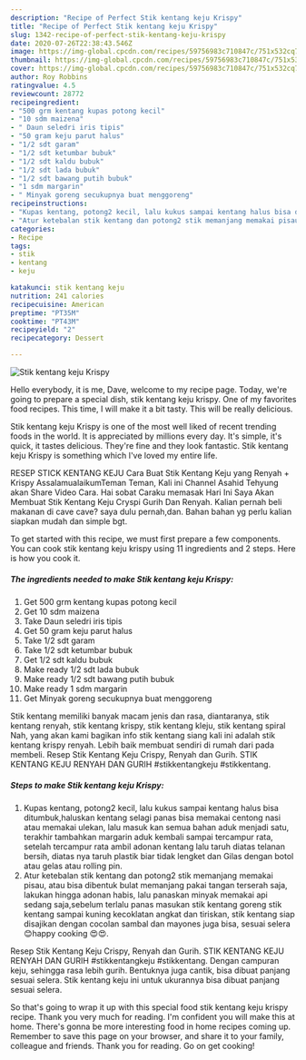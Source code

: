 ```yaml
---
description: "Recipe of Perfect Stik kentang keju Krispy"
title: "Recipe of Perfect Stik kentang keju Krispy"
slug: 1342-recipe-of-perfect-stik-kentang-keju-krispy
date: 2020-07-26T22:38:43.546Z
image: https://img-global.cpcdn.com/recipes/59756983c710847c/751x532cq70/stik-kentang-keju-krispy-foto-resep-utama.jpg
thumbnail: https://img-global.cpcdn.com/recipes/59756983c710847c/751x532cq70/stik-kentang-keju-krispy-foto-resep-utama.jpg
cover: https://img-global.cpcdn.com/recipes/59756983c710847c/751x532cq70/stik-kentang-keju-krispy-foto-resep-utama.jpg
author: Roy Robbins
ratingvalue: 4.5
reviewcount: 28772
recipeingredient:
- "500 grm kentang kupas potong kecil"
- "10 sdm maizena"
- " Daun seledri iris tipis"
- "50 gram keju parut halus"
- "1/2 sdt garam"
- "1/2 sdt ketumbar bubuk"
- "1/2 sdt kaldu bubuk"
- "1/2 sdt lada bubuk"
- "1/2 sdt bawang putih bubuk"
- "1 sdm margarin"
- " Minyak goreng secukupnya buat menggoreng"
recipeinstructions:
- "Kupas kentang, potong2 kecil, lalu kukus sampai kentang halus bisa ditumbuk,haluskan kentang selagi panas bisa memakai centong nasi atau memakai ulekan, lalu masuk kan semua bahan aduk menjadi satu, terakhir tambahkan margarin aduk kembali sampai tercampur rata, setelah tercampur rata ambil adonan kentang lalu taruh diatas telanan bersih, diatas nya taruh plastik biar tidak lengket dan Gilas dengan botol atau gelas atau rolling pin."
- "Atur ketebalan stik kentang dan potong2 stik memanjang memakai pisau, atau bisa dibentuk bulat memanjang pakai tangan terserah saja, lakukan hingga adonan habis, lalu panaskan minyak memakai api sedang saja,sebelum terlalu panas masukan stik kentang goreng stik kentang sampai kuning kecoklatan angkat dan tiriskan, stik kentang siap disajikan dengan cocolan sambal dan mayones juga bisa, sesuai selera😊happy cooking 😍😍."
categories:
- Recipe
tags:
- stik
- kentang
- keju

katakunci: stik kentang keju 
nutrition: 241 calories
recipecuisine: American
preptime: "PT35M"
cooktime: "PT43M"
recipeyield: "2"
recipecategory: Dessert

---
```



![Stik kentang keju Krispy](https://img-global.cpcdn.com/recipes/59756983c710847c/751x532cq70/stik-kentang-keju-krispy-foto-resep-utama.jpg)

Hello everybody, it is me, Dave, welcome to my recipe page. Today, we're going to prepare a special dish, stik kentang keju krispy. One of my favorites food recipes. This time, I will make it a bit tasty. This will be really delicious.

Stik kentang keju Krispy is one of the most well liked of recent trending foods in the world. It is appreciated by millions every day. It's simple, it's quick, it tastes delicious. They're fine and they look fantastic. Stik kentang keju Krispy is something which I've loved my entire life.

RESEP STICK KENTANG KEJU Cara Buat Stik Kentang Keju yang Renyah + Krispy AssalamualaikumTeman Teman, Kali ini Channel Asahid Tehyung akan Share Video Cara. Hai sobat Caraku memasak Hari Ini Saya Akan Membuat Stik Kentang Keju Cryspi Gurih Dan Renyah. Kalian pernah beli makanan di cave cave? saya dulu pernah,dan. Bahan bahan yg perlu kalian siapkan mudah dan simple bgt.


To get started with this recipe, we must first prepare a few components. You can cook stik kentang keju krispy using 11 ingredients and 2 steps. Here is how you cook it.

<!--inarticleads1-->

##### The ingredients needed to make Stik kentang keju Krispy:

1. Get 500 grm kentang kupas potong kecil
1. Get 10 sdm maizena
1. Take  Daun seledri iris tipis
1. Get 50 gram keju parut halus
1. Take 1/2 sdt garam
1. Take 1/2 sdt ketumbar bubuk
1. Get 1/2 sdt kaldu bubuk
1. Make ready 1/2 sdt lada bubuk
1. Make ready 1/2 sdt bawang putih bubuk
1. Make ready 1 sdm margarin
1. Get  Minyak goreng secukupnya buat menggoreng


Stik kentang memiliki banyak macam jenis dan rasa, diantaranya, stik kentang renyah, stik kentang krispy, stik kentang kleju, stik kentang spiral Nah, yang akan kami bagikan info stik kentang siang kali ini adalah stik kentang krispy renyah. Lebih baik membuat sendiri di rumah dari pada membeli. Resep Stik Kentang Keju Crispy, Renyah dan Gurih. STIK KENTANG KEJU RENYAH DAN GURIH #stikkentangkeju #stikkentang. 

<!--inarticleads2-->

##### Steps to make Stik kentang keju Krispy:

1. Kupas kentang, potong2 kecil, lalu kukus sampai kentang halus bisa ditumbuk,haluskan kentang selagi panas bisa memakai centong nasi atau memakai ulekan, lalu masuk kan semua bahan aduk menjadi satu, terakhir tambahkan margarin aduk kembali sampai tercampur rata, setelah tercampur rata ambil adonan kentang lalu taruh diatas telanan bersih, diatas nya taruh plastik biar tidak lengket dan Gilas dengan botol atau gelas atau rolling pin.
1. Atur ketebalan stik kentang dan potong2 stik memanjang memakai pisau, atau bisa dibentuk bulat memanjang pakai tangan terserah saja, lakukan hingga adonan habis, lalu panaskan minyak memakai api sedang saja,sebelum terlalu panas masukan stik kentang goreng stik kentang sampai kuning kecoklatan angkat dan tiriskan, stik kentang siap disajikan dengan cocolan sambal dan mayones juga bisa, sesuai selera😊happy cooking 😍😍.


Resep Stik Kentang Keju Crispy, Renyah dan Gurih. STIK KENTANG KEJU RENYAH DAN GURIH #stikkentangkeju #stikkentang. Dengan campuran keju, sehingga rasa lebih gurih. Bentuknya juga cantik, bisa dibuat panjang sesuai selera. Stik kentang keju ini untuk ukurannya bisa dibuat panjang sesuai selera. 

So that's going to wrap it up with this special food stik kentang keju krispy recipe. Thank you very much for reading. I'm confident you will make this at home. There's gonna be more interesting food in home recipes coming up. Remember to save this page on your browser, and share it to your family, colleague and friends. Thank you for reading. Go on get cooking!
